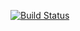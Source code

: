 [![Build Status](https://dev.azure.com/saifalgiri2010/TestApplication/_apis/build/status/saifalgiri.TestApplication?branchName=master)](https://dev.azure.com/saifalgiri2010/TestApplication/_build/latest?definitionId=1?branchName=master)
